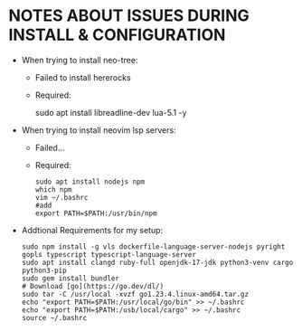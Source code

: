 # NOTES ABOUT ISSUES DURING INSTALL & CONFIGURATION

- When trying to install neo-tree:
    - Failed to install hererocks
    - Required: 
    
        sudo apt install libreadline-dev lua-5.1 -y
- When trying to install neovim lsp servers:
    - Failed...
    - Required:
        
        ```
        sudo apt install nodejs npm
        which npm
        vim ~/.bashrc
        #add
        export PATH=$PATH:/usr/bin/npm
        ```

- Addtional Requirements for my setup:

    ```
    sudo npm install -g vls dockerfile-language-server-nodejs pyright gopls typescript typescript-language-server
    sudo apt install clangd ruby-full openjdk-17-jdk python3-venv cargo python3-pip
    sudo gem install bundler
    # Download [go](https://go.dev/dl/)
    sudo tar -C /usr/local -xvzf go1.23.4.linux-amd64.tar.gz 
    echo "export PATH=$PATH:/usr/local/go/bin" >> ~/.bashrc
    echo "export PATH=$PATH:/usb/local/cargo" >> ~/.bashrc
    source ~/.bashrc
    ```

